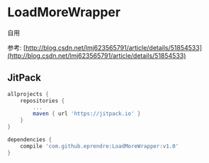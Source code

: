 # LoadMoreWrapper
自用

参考: [http://blog.csdn.net/lmj623565791/article/details/51854533](http://blog.csdn.net/lmj623565791/article/details/51854533)

## JitPack
```groovy
allprojects {
    repositories {
	    ...
	    maven { url 'https://jitpack.io' }
    }
}
```

```groovy
dependencies {
    compile 'com.github.eprendre:LoadMoreWrapper:v1.0'
}
```
